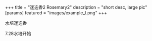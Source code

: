 +++
title = "迷迭香2 Rosemary2"
description = "short desc, large pic"
[params]
  featured = "images/example_l.png"
+++

水培迷迭香

7.28水培开始  
